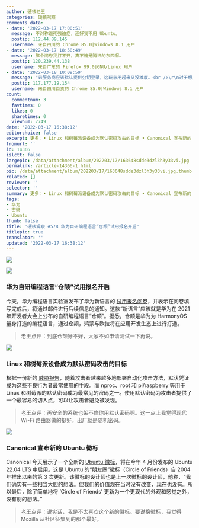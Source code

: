 ```yaml
---
author: 硬核老王
categories: 硬核观察
comments_data:
- date: '2022-03-17 17:00:51'
  message: 不对称逼死强迫症，还好我不用 Ubuntu。
  postip: 112.44.89.145
  username: 来自四川的 Chrome 85.0|Windows 8.1 用户
- date: '2022-03-17 18:58:49'
  message: 那个问卷我打不开，真不愧是腾讯的东西啊。
  postip: 120.239.44.138
  username: 来自广东的 Firefox 99.0|GNU/Linux 用户
- date: '2022-03-18 10:09:59'
  message: "云服务商应该默认提供公钥登录，这玩意用起来又没难度。<br />\r\n对于想用密码的，提供一个可选项给用户就是了。"
  postip: 117.177.19.154
  username: 来自四川自贡的 Chrome 85.0|Windows 8.1 用户
count:
  commentnum: 3
  favtimes: 0
  likes: 0
  sharetimes: 0
  viewnum: 7749
date: '2022-03-17 16:38:12'
editorchoice: false
excerpt: 更多：• Linux 和树莓派设备成为默认密码攻击的目标 • Canonical 宣布新的 Ubuntu 徽标
fromurl: ''
id: 14366
islctt: false
largepic: /data/attachment/album/202203/17/163648sdde3dzl3h3y33vi.jpg
permalink: /article-14366-1.html
pic: /data/attachment/album/202203/17/163648sdde3dzl3h3y33vi.jpg.thumb.jpg
related: []
reviewer: ''
selector: ''
summary: 更多：• Linux 和树莓派设备成为默认密码攻击的目标 • Canonical 宣布新的 Ubuntu 徽标
tags:
- 华为
- 密码
- Ubuntu
thumb: false
title: '硬核观察 #578 华为自研编程语言“仓颉”试用报名开启'
titlepic: true
translator: ''
updated: '2022-03-17 16:38:12'
---
```


![](/data/attachment/album/202203/17/163648sdde3dzl3h3y33vi.jpg)


![](/data/attachment/album/202203/17/163702uhyil59mffpppj9l.jpg)


### 华为自研编程语言“仓颉”试用报名开启


今天，华为编程语言实验室发布了华为新语言的 [试用报名问卷](https://www.cnbeta.com/articles/tech/1247757.htm)，并表示在问卷填写完成后，将通过邮件进行后续信息的通知。这款“新语言”应该就是华为在 2021 年开发者大会上公布的自研编程语言“仓颉”。据悉，仓颉是华为为 HarmonyOS 量身打造的编程语言，通过仓颉，鸿蒙与欧拉将在应用开发生态上进行打通。



> 
> 老王点评：到底仓颉好不好，大家不如申请测试一下再说。
> 
> 
> 


![](/data/attachment/album/202203/17/163715h0xef68llb0xl9lu.jpg)


### Linux 和树莓派设备成为默认密码攻击的目标


根据一份新的 [威胁报告](https://www.helpnetsecurity.com/2022/03/16/attackers-using-default-credentials/)，随着攻击者越来越多地部署自动化攻击方法，默认凭证成为这些不良行为者最常使用的手段。而 nproc、root 和 pi/raspberry 等用于 Linux 和树莓派的默认密码成为最常见的密码之一。使用默认密码为攻击者提供了一个最容易的切入点，可以让攻击者避免被发现。



> 
> 老王点评：再安全的系统也架不住你用默认密码啊。这一点上我觉得现代 Wi-Fi 路由器做的挺好，出厂就是随机密码。
> 
> 
> 


![](/data/attachment/album/202203/17/163740e7i4h0l3730tgh0u.jpg)


### Canonical 宣布新的 Ubuntu 徽标


Canonical 今天展示了一个全新的 [Ubuntu 徽标](https://www.omgubuntu.co.uk/2022/03/ubuntu-has-a-brand-new-logo)，将在今年 4 月份发布的 Ubuntu 22.04 LTS 中启用。这是 Ubuntu 的“朋友圈”徽标（Circle of Friends）自 2004 年推出以来的第 3 次更新。该徽标的设计师也是上一次徽标的设计师，他称，“我们确实有一些相当大胆的想法。但我们的价值观在当时没有改变，现在也没有。所以最后，除了简单地将 ‘Circle of Friends’ 更新为一个更现代的外观和感觉之外，没有别的想法。”



> 
> 老王点评：说实话，我是不太喜欢这个新的徽标。要说换徽标，我觉得 Mozilla 从社区征集到的那个最好。
> 
> 
>